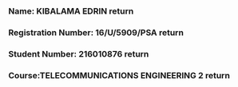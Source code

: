 ### Name: KIBALAMA EDRIN  return
### Registration Number: 16/U/5909/PSA  return
### Student Number: 216010876  return
### Course:TELECOMMUNICATIONS ENGINEERING 2  return

